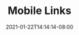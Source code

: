 ---
title: "Mobile Links"
date: 2021-01-22T14:14:14-08:00
draft: false

type: static
layout: links
---